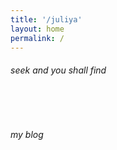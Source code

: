 ```yaml
---
title: '/juliya'
layout: home
permalink: /
---
```


<h6> seek and you shall find </h6>
<br>


<br>
<h6> my blog </h6>